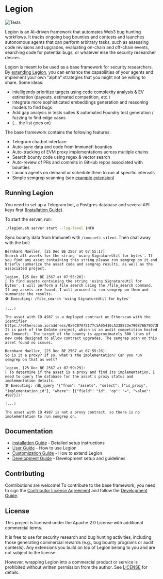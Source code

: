 # Legion

![Tests](https://github.com/muellerberndt/Legion/actions/workflows/tests.yml/badge.svg)

Legion is an AI-driven framework that automates Web3 bug hunting workflows. It tracks ongoing bug bounties and contests and launches autonomous agents that can perform arbitrary tasks, such as assessing code revisions and upgrades, evaluating on-chain and off-chain events, searching code for potential bugs, or whatever else the security researcher desires. 

Legion is meant to be used as a base framework for security researchers. By [extending Legion](docs/customization.md), you can enhance the capabilities of your agents and implement your own "alpha" strategies that you might not be willing to share. Some ideas:

- Intelligently prioritize targets using code complexity analysis & EV estimation (payouts, estimated competition, etc.)
- Integrate more sophisticated embeddings generation and reasoning models to find bugs
- Add gap analysis in tests suites & automated Foundry test generation / fuzzing to find edge cases
- (... the list goes on)

The base framework contains the following features:

- Telegram chatbot interface
- Auto-sync data and code from Immunefi bounties
- Auto-tracking of EVM proxy implementations across multiple chains
- Search bounty code using regex & vector search
- Auto-review of PRs and commits in GitHub repos associated with bounties
- Launch agents on demand or schedule them to run at specific intervals
- Simple semgrep scanning (see [example extension](extensions/examples/simple_semgrep.py))

## Running Legion

You need to set up a Telegram bot, a Postgres database and several API keys first ([Installation Guide](docs/installation.md)).

To start the server, run:

```bash
./legion.sh server start --log-level INFO
```

Sync bounty data from Immunefi with `/immunefi silent`. Then chat away with the bot:

```
Bernhard Mueller, [25 Dec BE 2567 at 07:55:17]:
Search all assets for the string 'using SignatureUtil for bytes'. If you find any asset containing this string please run semgrep on it and briefly summarize the asset code and semgrep results, as well as the associated project.

legion, [25 Dec BE 2567 at 07:55:20]:
🤔 To find assets containing the string 'using SignatureUtil for bytes', I will perform a file search using the /file_search command. If any assets are found, I will proceed to run semgrep on them and summarize the results.
🛠️ Executing: /file_search 'using SignatureUtil for bytes'

(...)

The asset with ID 4987 is a deployed contract on Etherscan with the identifier https://etherscan.io/address/0x9C07A72177c5A05410cA338823e790876E79D73B. It is part of the DeGate project, which is an audit competition hosted on Immunefi. The target of the bounty is approximately 500 lines of new code designed to allow contract upgrades. The semgrep scan on this asset found no issues.

Bernhard Mueller, [25 Dec BE 2567 at 07:59:26]:
So is it a proxy? If so, what's the implementation? Can you run semgrep on that as well?

legion, [25 Dec BE 2567 at 07:59:29]:
🤔 To determine if the asset is a proxy and find its implementation, I need to query the database for the asset's proxy status and implementation details.
🛠️ Executing: /db_query '{"from": "assets", "select": ["is_proxy", "implementation_id"], "where": [{"field": "id", "op": "=", "value": 4987}]}'

(...)

The asset with ID 4987 is not a proxy contract, so there is no implementation to run semgrep on.
```

## Documentation

- [Installation Guide](docs/installation.md) - Detailed setup instructions
- [User Guide](docs/user_guide.md) - How to use Legion
- [Customization Guide](docs/customization.md) - How to extend Legion
- [Development Guide](docs/development.md) - Development setup and guidelines

## Contributing

Contributions are welcome! To contribute to the base framework, you need to sign the [Contributor License Agreement](https://cla-assistant.io/muellerberndt/legion) and follow the [Development Guide](docs/development.md).

## License

This project is licensed under the Apache 2.0 License with additional commercial terms. 

It is free to use for security research and bug hunting activities, including those generating commercial rewards (e.g., bug bounty programs or audit contests). Any extensions you build on top of Legion belong to you and are not subject to the license.

However, wrapping Legion into a commercial product or service is prohibited without written permission from the author. See [LICENSE](LICENSE.txt) for details.
 
